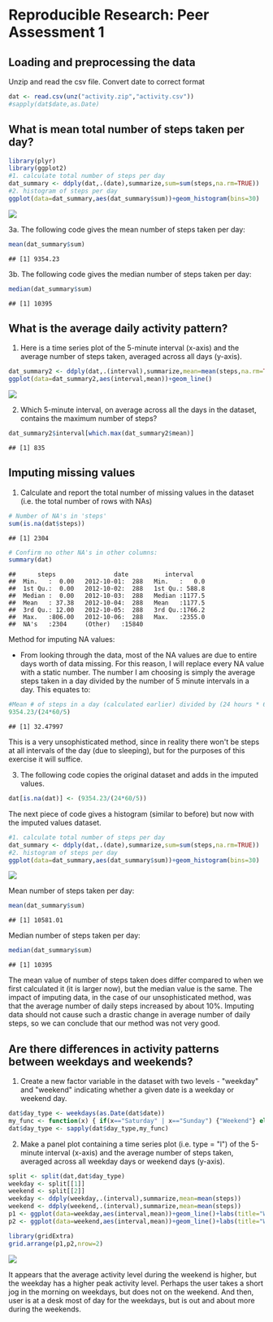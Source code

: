 # Reproducible Research: Peer Assessment 1


## Loading and preprocessing the data
Unzip and read the csv file.  Convert date to correct format

```r
dat <- read.csv(unz("activity.zip","activity.csv"))
#sapply(dat$date,as.Date)
```

## What is mean total number of steps taken per day?

```r
library(plyr)
library(ggplot2)
#1. calculate total number of steps per day
dat_summary <- ddply(dat,.(date),summarize,sum=sum(steps,na.rm=TRUE))
#2. histogram of steps per day
ggplot(data=dat_summary,aes(dat_summary$sum))+geom_histogram(bins=30)
```

![](PA1_template_files/figure-html/unnamed-chunk-2-1.png)<!-- -->

3a. The following code gives the mean number of steps taken per day:

```r
mean(dat_summary$sum)
```

```
## [1] 9354.23
```

3b. The following code gives the median number of steps taken per day:

```r
median(dat_summary$sum)
```

```
## [1] 10395
```


## What is the average daily activity pattern?
1. Here is a time series plot of the 5-minute interval (x-axis) and the average number of steps taken, averaged across all days (y-axis).

```r
dat_summary2 <- ddply(dat,.(interval),summarize,mean=mean(steps,na.rm=TRUE))
ggplot(data=dat_summary2,aes(interval,mean))+geom_line()
```

![](PA1_template_files/figure-html/unnamed-chunk-5-1.png)<!-- -->

2. Which 5-minute interval, on average across all the days in the dataset, contains the maximum number of steps?

```r
dat_summary2$interval[which.max(dat_summary2$mean)]
```

```
## [1] 835
```


## Imputing missing values

1. Calculate and report the total number of missing values in the dataset (i.e. the total number of rows with NAs)

```r
# Number of NA's in 'steps'
sum(is.na(dat$steps))
```

```
## [1] 2304
```

```r
# Confirm no other NA's in other columns:
summary(dat)
```

```
##      steps                date          interval     
##  Min.   :  0.00   2012-10-01:  288   Min.   :   0.0  
##  1st Qu.:  0.00   2012-10-02:  288   1st Qu.: 588.8  
##  Median :  0.00   2012-10-03:  288   Median :1177.5  
##  Mean   : 37.38   2012-10-04:  288   Mean   :1177.5  
##  3rd Qu.: 12.00   2012-10-05:  288   3rd Qu.:1766.2  
##  Max.   :806.00   2012-10-06:  288   Max.   :2355.0  
##  NA's   :2304     (Other)   :15840
```
Method for imputing NA values:
- From looking through the data, most of the NA values are due to entire days worth of data missing.  For this reason, I will replace every NA value with a static number.  The number I am choosing is simply the average steps taken in a day divided by the number of 5 minute intervals in a day.  This equates to:

```r
#Mean # of steps in a day (calculated earlier) divided by (24 hours * 60 mins in an hour / 5 mins in an interval)
9354.23/(24*60/5)
```

```
## [1] 32.47997
```
This is a very unsophisticated method, since in reality there won't be steps at all intervals of the day (due to sleeping), but for the purposes of this exercise it will suffice.

3. The following code copies the original dataset and adds in the imputed values.

```r
dat[is.na(dat)] <- (9354.23/(24*60/5))
```

The next piece of code gives a histogram (similar to before) but now with the imputed values dataset.

```r
#1. calculate total number of steps per day
dat_summary <- ddply(dat,.(date),summarize,sum=sum(steps,na.rm=TRUE))
#2. histogram of steps per day
ggplot(data=dat_summary,aes(dat_summary$sum))+geom_histogram(bins=30)
```

![](PA1_template_files/figure-html/unnamed-chunk-10-1.png)<!-- -->

Mean number of steps taken per day:

```r
mean(dat_summary$sum)
```

```
## [1] 10581.01
```

Median number of steps taken per day:

```r
median(dat_summary$sum)
```

```
## [1] 10395
```

The mean value of number of steps taken does differ compared to when we first calculated it (it is larger now), but the median value is the same.  The impact of imputing data, in the case of our unsophisticated method, was that the average number of daily steps increased by about 10%.  Imputing data should not cause such a drastic change in average number of daily steps, so we can conclude that our method was not very good.


## Are there differences in activity patterns between weekdays and weekends?
1. Create a new factor variable in the dataset with two levels - "weekday" and "weekend" indicating whether a given date is a weekday or weekend day.


```r
dat$day_type <- weekdays(as.Date(dat$date))
my_func <- function(x) { if(x=="Saturday" | x=="Sunday") {"Weekend"} else {"Weekday"}}
dat$day_type <- sapply(dat$day_type,my_func)
```


2. Make a panel plot containing a time series plot (i.e. type = "l") of the 5-minute interval (x-axis) and the average number of steps taken, averaged across all weekday days or weekend days (y-axis).


```r
split <- split(dat,dat$day_type)
weekday <- split[[1]]
weekend <- split[[2]]
weekday <- ddply(weekday,.(interval),summarize,mean=mean(steps))
weekend <- ddply(weekend,.(interval),summarize,mean=mean(steps))
p1 <- ggplot(data=weekday,aes(interval,mean))+geom_line()+labs(title="Weekday")+ylim(0,250)
p2 <- ggplot(data=weekend,aes(interval,mean))+geom_line()+labs(title="Weekend")+ylim(0,250)

library(gridExtra)
grid.arrange(p1,p2,nrow=2)
```

![](PA1_template_files/figure-html/unnamed-chunk-14-1.png)<!-- -->

It appears that the average activity level during the weekend is higher, but the weekday has a higher peak activity level.  Perhaps the user takes a short jog in the morning on weekdays, but does not on the weekend.  And then, user is at a desk most of day for the weekdays, but is out and about more during the weekends.







